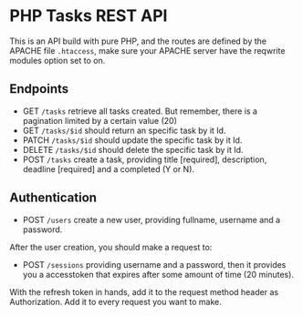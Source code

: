 # PHP Tasks REST API 

This is an API build with pure PHP, and the routes are defined by the APACHE file `.htaccess`, make sure your APACHE server have the reqwrite modules option set to on.

## Endpoints

 - GET `/tasks` retrieve all tasks created. But remember, there is a pagination limited by a certain value (20)
 - GET `/tasks/$id` should return an specific task by it Id.
 - PATCH `/tasks/$id` should update the specific task by it Id.
 - DELETE `/tasks/$id` should delete the specific task by it Id.
 - POST `/tasks` create a task, providing title [required], description, deadline [required] and a completed (Y or N).

## Authentication

 - POST `/users` create a new user, providing fullname, username and a password.
 
 After the user creation, you should make a request to:

 - POST `/sessions` providing username and a password, then it provides you a accesstoken that expires after some amount of time (20 minutes).

 With the refresh token in hands, add it to the request method header as Authorization. Add it to every request you want to make.
